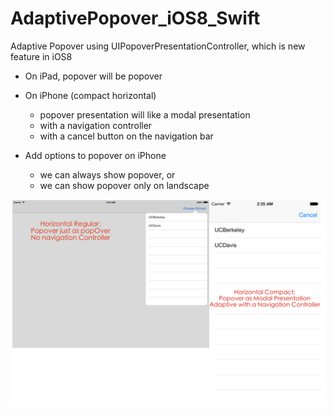 AdaptivePopover_iOS8_Swift
====================

Adaptive Popover using UIPopoverPresentationController, which is new feature in iOS8

* On iPad, popover will be popover
* On iPhone (compact horizontal)
    * popover presentation will like a modal presentation
    * with a navigation controller
    * with a cancel button on the navigation bar

* Add options to popover on iPhone
    * we can always show popover, or
    * we can show popover only on landscape

![ScreenShot](https://raw.githubusercontent.com/frogcjn/AdaptivePopover_iOS8_Swift/master/ScreenShot.png)
